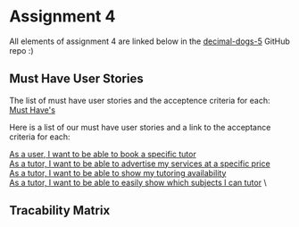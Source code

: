 # Assignment 4
All elements of assignment 4 are linked below in the [decimal-dogs-5](https://github.com/uvic-seng321/project-decimal-dogs-5) GitHub repo :)

## Must Have User Stories
The list of must have user stories and the acceptence criteria for each: [Must Have's](https://github.com/uvic-seng321/project-decimal-dogs-5/labels/Must%20have)

Here is a list of our must have user stories and a link to the acceptance criteria for each:

[As a user, I want to be able to book a specific tutor](https://github.com/uvic-seng321/project-decimal-dogs-5/issues/10) \
[As a tutor, I want to be able to advertise my services at a specific price](https://github.com/uvic-seng321/project-decimal-dogs-5/issues/8) \
[As a tutor, I want to be able to show my tutoring availability](https://github.com/uvic-seng321/project-decimal-dogs-5/issues/6) \
[As a tutor, I want to be able to easily show which subjects I can tutor](https://github.com/uvic-seng321/project-decimal-dogs-5/issues/5) \

## Tracability Matrix
